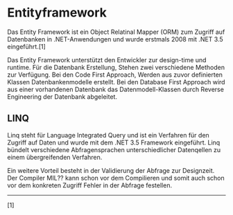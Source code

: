 # Entityframework

Das Entity Framework ist ein Object Relatinal Mapper (ORM) zum Zugriff auf Datenbanken in .NET-Anwendungen und wurde erstmals 2008 mit .NET 3.5 eingeführt.[1]

Das Entity Framework unterstützt den Entwickler zur design-time und runtime.  Für die Datenbank Erstellung, Stehen zwei verschiedene Methoden zur Verfügung. Bei den Code First Approach, Werden aus zuvor definierten Klassen Datenbankenmodelle erstellt. Bei den Database First Approach wird aus einer vorhandenen Datenbank das Datenmodell-Klassen durch Reverse Engineering der Datenbank abgeleitet. 

## LINQ

Linq steht für Language Integrated Query und ist ein Verfahren für den Zugriff auf Daten und wurde mit dem .NET 3.5 Framework eingeführt. Linq bündelt verschiedene Abfragensprachen unterschiedlicher Datenqellen zu einem übergreifenden Verfahren.

Ein weitere Vorteil besteht in der Validierung der Abfrage zur Designzeit. Der Compiler MIL?? kann schon vor dem Compilieren und somit auch schon vor dem konkreten Zugriff Fehler in der Abfrage festellen.

---
[1] 